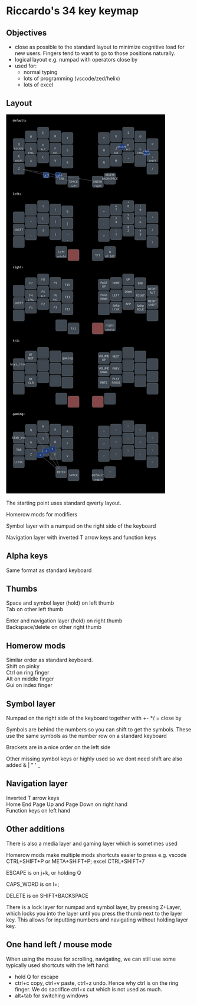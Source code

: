 # Riccardo's 34 key keymap

## Objectives

- close as possible to the standard layout to minimize cognitive load for new users. Fingers tend to want to go to those positions naturally.
- logical layout e.g. numpad with operators close by
- used for:
  - normal typing
  - lots of programming (vscode/zed/helix)
  - lots of excel

## Layout
![image](keymap.png)

The starting point uses standard qwerty layout.

Homerow mods for modifiers

Symbol layer with a numpad on the right side of the keyboard

Navigation layer with inverted T arrow keys and function keys

## Alpha keys

Same format as standard keyboard

## Thumbs

Space and symbol layer (hold) on left thumb  
Tab on other left thumb

Enter and navigation layer (hold) on right thumb  
Backspace/delete on other right thumb

## Homerow mods

Similar order as standard keyboard.  
Shift on pinky  
Ctrl on ring finger  
Alt on middle finger  
Gui on index finger  

## Symbol layer

Numpad on the right side of the keyboard together with +- \*/ \= close by

Symbols are behind the numbers so you can shift to get the symbols. These use the same symbols as the number row on a standard keyboard

Brackets are in a nice order on the left side

Other missing symbol keys or highly used so we dont need shift are also added & | " ' _

## Navigation layer

Inverted T arrow keys  
Home End Page Up and Page Down on right hand  
Function keys on left hand  

## Other additions

There is also a media layer and gaming layer which is sometimes used

Homerow mods make multiple mods shortcuts easier to press e.g. vscode CTRL+SHIFT+P or META+SHIFT+P; excel CTRL+SHIFT+7

ESCAPE is on j+k, or holding Q

CAPS_WORD is on l+;

DELETE is on SHIFT+BACKSPACE

There is a lock layer for numpad and symbol layer, by pressing Z+Layer, which locks you into the layer until you press the thumb next to the layer key. This allows for inputting numbers and navigating without holding layer key.

## One hand left / mouse mode

When using the mouse for scrolling, navigating, we can still use some typically used shortcuts with the left hand:

- hold Q for escape
- ctrl+c copy, ctrl+v paste, ctrl+z undo. Hence why ctrl is on the ring finger. We do sacrifice ctrl+x cut which is not used as much.
- alt+tab for switching windows
